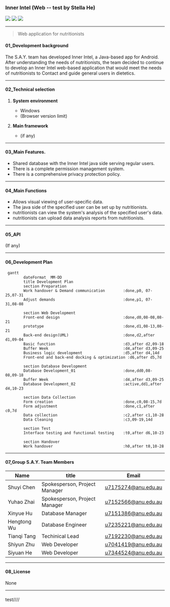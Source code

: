 ### **Inner Intel (Web   -- test by Stella  He)**

[![](https://img.shields.io/badge/InnerIntel_Web-V1.0.0-blue.svg)]() [![](https://img.shields.io/badge/InnerIntel_Web-Issues-red.svg)](https://docs.google.com/spreadsheets/d/1npZpFK3Xic6fdqqMUoxf1sFYhxUc4z0dh4f2Bi-TVUE/edit?usp=sharing) [![](https://img.shields.io/badge/Landing_Page-URL-green.svg)](https://personalisednutrition.github.io) 

---

> Web application for nutritionists

#### 01_Development background

The S.A.Y. team has developed Inner Intel, a Java-based app for Android.
After understanding the needs of nutritionists, the team decided to continue to develop an Inner Intel web-based application that would meet the needs of nutritionists to Contact and guide general users in dietetics.

---

#### 02_Technical selection

1. **System environment**
   - Windows
   - (Browser version limit)

2. **Main framework**
   - (if any)

---

#### 03_Main Features.

- Shared database with the Inner Intel java side serving regular users.
- There is a complete permission management system.
- There is a comprehensive privacy protection policy.

---

#### 04_Main Functions

- Allows visual viewing of user-specific data.
- The java side of the specified user can be set up by nutritionists.
- nutritionists can view the system's analysis of the specified user's data.
- nutritionists can upload data analysis reports from nutritionists.

---

#### 05_API

(If any)

---

#### 06_Development Plan

```mermaid
 gantt 
        dateFormat  MM-DD
        title Development Plan 
        section Preparation
        Work handover & Demand communication		:done,p0, 07-25,07-31
        Adjust demands                          	:done,p1, 07-31,08-08
        
        section Web Development 
        Front-end design                        	:done,d0,08-08,08-21
        prototype                                   :done,d1,08-13,08-21
        Back-end design(UML)						:done,d2,after d1,09-04
        Basic function								:d3,after d2,09-18
        Buffer Week									:d4,after d3,09-25
        Business logic development					:d5,after d4,14d
        Front-end and back-end docking & optimization :d6,after d5,7d
        
        section Database Development 
        Database Development_01						:done,dd0,08-08,09-18
        Buffer Week									:d4,after d3,09-25
        Database Development_02						:active,dd1,after d4,10-23
        
        section Data Collection
        Form creation								:done,c0,08-15,7d
        Form adjustment								:done,c1,after c0,7d
        Data collection								:c2,after c1,10-28
        Data Cleaning								:c3,09-19,14d
        
        section Test
        Interface testing and functional testing 	:t0,after d6,10-23
        
        section Handover
      	Work handover								:h0,after t0,10-28
```

---

#### 07_Group S.A.Y. Team Members

| Name        | title                         | Email               |
| ----------- | ----------------------------- | ------------------- |
| Shuyi Chen  | Spokesperson, Project Manager | u7175274@anu.edu.au |
| Yuhao Zhai  | Spokesperson, Project Manager | u7152566@anu.edu.au |
| Xinyue Hu   | Database Manager              | u7151386@anu.edu.au |
| Hengtong Wu | Database Engineer             | u7235221@anu.edu.au |
| Tianqi Tang | Techinical Lead               | u7192230@anu.edu.au |
| Shiyun Zhu  | Web Developer                 | u7041419@anu.edu.au |
| Siyuan He   | Web Developer                 | u7344524@anu.edu.au |

---

#### 08_License

None

---

#### 


test////
